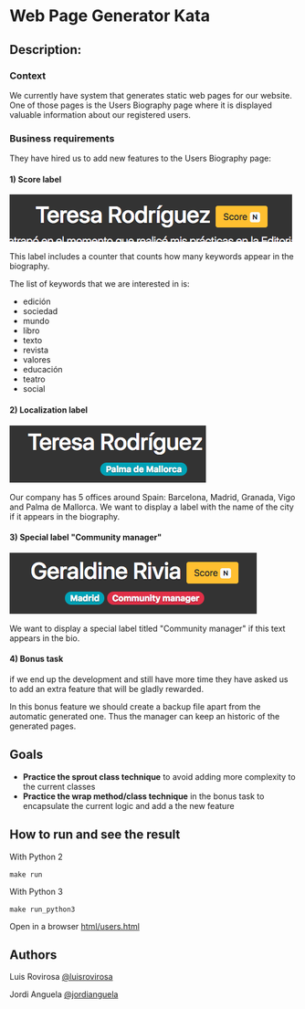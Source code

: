 # Web Page Generator Kata

## Description:
### Context
We currently have system that generates static web pages for our website. One of those pages is the Users Biography page where it is displayed valuable information about our registered users.

### Business requirements
They have hired us to add new features to the Users Biography page:

#### 1) Score label
 
![New Score label](./doc/scoreLabel.png)

This label includes a counter that counts how many keywords appear in the biography.

The list of keywords that we are interested in is:
- edición
- sociedad
- mundo
- libro
- texto
- revista
- valores
- educación
- teatro
- social


#### 2) Localization label

![New Localization label](./doc/localizationLabel.png)

Our company has 5 offices around Spain: Barcelona, Madrid, Granada, Vigo and Palma de Mallorca.
We want to display a label with the name of the city if it appears in the biography.

#### 3) Special label "Community manager"

![New Special label](./doc/specialLabel.png)

We want to display a special label titled "Community manager" if this text appears in the bio.

#### 4) Bonus task 

if we end up the development and still have more time they have asked us to add an extra feature that will be gladly rewarded.

In this bonus feature we should create a backup file apart from the automatic generated one. Thus the manager can keep an historic of the generated pages.

## Goals
- **Practice the sprout class technique** to avoid adding more complexity to the current classes
- **Practice the wrap method/class technique** in the bonus task to encapsulate the current logic and add a the new feature

## How to run and see the result
With Python 2

    make run
    
With Python 3 

    make run_python3

Open in a browser [html/users.html](html/users.html)


## Authors
Luis Rovirosa [@luisrovirosa](https://www.twitter.com/luisrovirosa)

Jordi Anguela [@jordianguela](https://www.twitter.com/jordianguela)
